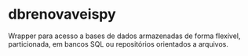 # dbrenovaveispy
Wrapper para acesso a bases de dados armazenadas de forma flexível, particionada, em bancos SQL ou repositórios orientados a arquivos.
